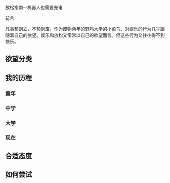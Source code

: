 放松指南--机器人也需要充电

前言

凡事预则立，不预则废。作为废物两年的野鸡大学的小菜鸟，对娱乐的行为几乎跟随着自己的欲望。娱乐和放松又常常以自己的欲望而言。但这些行为又往往得不到快乐。

##  欲望分类



##  我的历程

###  童年

###  中学

###  大学

###  现在


##  合适态度

##  如何尝试